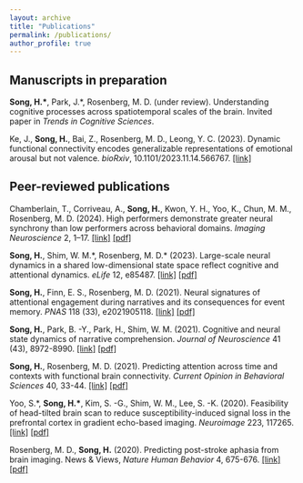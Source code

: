 ```yaml
---
layout: archive
title: "Publications"
permalink: /publications/
author_profile: true
---
```


## Manuscripts in preparation
**Song, H.\***, Park, J.\*, Rosenberg, M. D. (under review). Understanding cognitive processes across spatiotemporal scales of the brain. Invited paper in *Trends in Cognitive Sciences*.

Ke, J., **Song, H.**, Bai, Z., Rosenberg, M. D., Leong, Y. C. (2023). Dynamic functional connectivity encodes generalizable representations of emotional arousal but not valence. *bioRxiv*, 10.1101/2023.11.14.566767. [[link]](https://www.biorxiv.org/content/10.1101/2023.11.14.566767v2)


## Peer-reviewed publications
Chamberlain, T., Corriveau, A., **Song, H.**, Kwon, Y. H., Yoo, K., Chun, M. M., Rosenberg, M. D. (2024). High performers demonstrate greater neural synchrony than low performers across behavioral domains. *Imaging Neuroscience* 2, 1–17. [[link]](https://doi.org/10.1162/imag_a_00128) [[pdf]](/files/Chamberlainetal_2024_ImagNeurosci.pdf)

**Song, H.**, Shim, W. M.\*, Rosenberg, M. D.\* (2023). Large-scale neural dynamics in a shared low-dimensional state space reflect cognitive and attentional dynamics. *eLife* 12, e85487. [[link]](https://doi.org/10.7554/eLife.85487) [[pdf]](/files/SongShimRosenberg_2023_eLife.pdf)

**Song, H.**, Finn, E. S., Rosenberg, M. D. (2021). Neural signatures of attentional engagement during narratives and its consequences for event memory. *PNAS* 118 (33), e2021905118. [[link]](https://doi.org/10.1073/pnas.2021905118) [[pdf]](/files/SongFinnRosenberg_2021_PNAS.pdf)

**Song, H.**, Park, B. -Y., Park, H., Shim, W. M. (2021). Cognitive and neural state dynamics of narrative comprehension. *Journal of Neuroscience* 41 (43), 8972-8990. [[link]](https://doi.org/10.1523/JNEUROSCI.0037-21.2021) [[pdf]](/files/SongParkParkShim_2021_JNeurosci.pdf)

**Song, H.**, Rosenberg, M. D. (2021). Predicting attention across time and contexts with functional brain connectivity. *Current Opinion in Behavioral Sciences* 40, 33-44. [[link]](https://doi.org/10.1016/j.cobeha.2020.12.007) [[pdf]](/files/SongRosenberg_2021_COBEHA.pdf)

Yoo, S.\*, **Song, H.\***, Kim, S. -G., Shim, W. M., Lee, S. -K. (2020). Feasibility of head-tilted brain scan to reduce susceptibility-induced signal loss in the prefrontal cortex in gradient echo-based imaging. *Neuroimage* 223, 117265. [[link]](https://doi.org/10.1016/j.neuroimage.2020.117265) [[pdf]](/files/YooSongetal_2020_Neuroimage.pdf)

Rosenberg, M. D., **Song, H.** (2020). Predicting post-stroke aphasia from brain imaging. News & Views, *Nature Human Behavior* 4, 675-676. [[link]](https://doi.org/10.1038/s41562-020-0902-1) [[pdf]](/files/RosenbergSong_2020_NHB.pdf)

